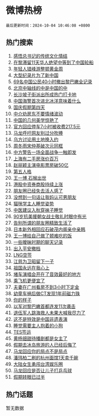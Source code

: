# 微博热榜

`最后更新时间：2024-10-04 10:46:08 +0800`

## 热门搜索

1. [感悟总书记的传统文化情结](https://m.weibo.cn/search?containerid=100103type%3D1%26t%3D10%26q%3D%23%E6%84%9F%E6%82%9F%E6%80%BB%E4%B9%A6%E8%AE%B0%E7%9A%84%E4%BC%A0%E7%BB%9F%E6%96%87%E5%8C%96%E6%83%85%E7%BB%93%23&stream_entry_id=51&isnewpage=1&extparam=seat%3D1%26c_type%3D51%26cate%3D10103%26pos%3D0%26q%3D%2523%25E6%2584%259F%25E6%2582%259F%25E6%2580%25BB%25E4%25B9%25A6%25E8%25AE%25B0%25E7%259A%2584%25E4%25BC%25A0%25E7%25BB%259F%25E6%2596%2587%25E5%258C%2596%25E6%2583%2585%25E7%25BB%2593%2523%26filter_type%3Drealtimehot%26stream_entry_id%3D51%26dgr%3D0%26display_time%3D1728009967%26pre_seqid%3D17280099678630116605795)
1. [在黎滞留11天华人绝望中等到了中国轮船](https://m.weibo.cn/search?containerid=100103type%3D1%26t%3D10%26q%3D%23%E5%9C%A8%E9%BB%8E%E6%BB%9E%E7%95%9911%E5%A4%A9%E5%8D%8E%E4%BA%BA%E7%BB%9D%E6%9C%9B%E4%B8%AD%E7%AD%89%E5%88%B0%E4%BA%86%E4%B8%AD%E5%9B%BD%E8%BD%AE%E8%88%B9%23&stream_entry_id=31&isnewpage=1&extparam=seat%3D1%26lcate%3D5001%26pos%3D0%26q%3D%2523%25E5%259C%25A8%25E9%25BB%258E%25E6%25BB%259E%25E7%2595%259911%25E5%25A4%25A9%25E5%258D%258E%25E4%25BA%25BA%25E7%25BB%259D%25E6%259C%259B%25E4%25B8%25AD%25E7%25AD%2589%25E5%2588%25B0%25E4%25BA%2586%25E4%25B8%25AD%25E5%259B%25BD%25E8%25BD%25AE%25E8%2588%25B9%2523%26filter_type%3Drealtimehot%26dgr%3D0%26cate%3D5001%26flag%3D0%26band_rank%3D1%26realpos%3D1%26stream_entry_id%3D31%26c_type%3D31%26display_time%3D1728009967%26pre_seqid%3D17280099678630116605795)
1. [年轻人错峰游整顿黄金周](https://m.weibo.cn/search?containerid=100103type%3D1%26t%3D10%26q%3D%23%E5%B9%B4%E8%BD%BB%E4%BA%BA%E9%94%99%E5%B3%B0%E6%B8%B8%E6%95%B4%E9%A1%BF%E9%BB%84%E9%87%91%E5%91%A8%23&stream_entry_id=31&isnewpage=1&extparam=seat%3D1%26lcate%3D5001%26pos%3D1%26q%3D%2523%25E5%25B9%25B4%25E8%25BD%25BB%25E4%25BA%25BA%25E9%2594%2599%25E5%25B3%25B0%25E6%25B8%25B8%25E6%2595%25B4%25E9%25A1%25BF%25E9%25BB%2584%25E9%2587%2591%25E5%2591%25A8%2523%26filter_type%3Drealtimehot%26dgr%3D0%26cate%3D5001%26flag%3D0%26band_rank%3D2%26realpos%3D2%26stream_entry_id%3D31%26c_type%3D31%26display_time%3D1728009967%26pre_seqid%3D17280099678630116605795)
1. [大型纪录片为了新中国](https://m.weibo.cn/search?containerid=100103type%3D1%26t%3D10%26q%3D%23%E5%A4%A7%E5%9E%8B%E7%BA%AA%E5%BD%95%E7%89%87%E4%B8%BA%E4%BA%86%E6%96%B0%E4%B8%AD%E5%9B%BD%23&stream_entry_id=31&isnewpage=1&extparam=seat%3D1%26lcate%3D5001%26pos%3D2%26q%3D%2523%25E5%25A4%25A7%25E5%259E%258B%25E7%25BA%25AA%25E5%25BD%2595%25E7%2589%2587%25E4%25B8%25BA%25E4%25BA%2586%25E6%2596%25B0%25E4%25B8%25AD%25E5%259B%25BD%2523%26filter_type%3Drealtimehot%26dgr%3D0%26cate%3D5001%26flag%3D0%26band_rank%3D3%26realpos%3D3%26stream_entry_id%3D31%26c_type%3D31%26display_time%3D1728009967%26pre_seqid%3D17280099678630116605795)
1. [69名中国公民40小时撤出黎巴嫩全记录](https://m.weibo.cn/search?containerid=100103type%3D1%26t%3D10%26q%3D%2369%E5%90%8D%E4%B8%AD%E5%9B%BD%E5%85%AC%E6%B0%9140%E5%B0%8F%E6%97%B6%E6%92%A4%E5%87%BA%E9%BB%8E%E5%B7%B4%E5%AB%A9%E5%85%A8%E8%AE%B0%E5%BD%95%23&stream_entry_id=31&isnewpage=1&extparam=seat%3D1%26lcate%3D5001%26pos%3D3%26q%3D%252369%25E5%2590%258D%25E4%25B8%25AD%25E5%259B%25BD%25E5%2585%25AC%25E6%25B0%259140%25E5%25B0%258F%25E6%2597%25B6%25E6%2592%25A4%25E5%2587%25BA%25E9%25BB%258E%25E5%25B7%25B4%25E5%25AB%25A9%25E5%2585%25A8%25E8%25AE%25B0%25E5%25BD%2595%2523%26filter_type%3Drealtimehot%26dgr%3D0%26cate%3D5001%26flag%3D0%26band_rank%3D4%26realpos%3D4%26stream_entry_id%3D31%26c_type%3D31%26display_time%3D1728009967%26pre_seqid%3D17280099678630116605795)
1. [北京中轴线的中是中国的中](https://m.weibo.cn/search?containerid=100103type%3D1%26t%3D10%26q%3D%23%E5%8C%97%E4%BA%AC%E4%B8%AD%E8%BD%B4%E7%BA%BF%E7%9A%84%E4%B8%AD%E6%98%AF%E4%B8%AD%E5%9B%BD%E7%9A%84%E4%B8%AD%23&stream_entry_id=31&isnewpage=1&extparam=seat%3D1%26lcate%3D5001%26pos%3D4%26q%3D%2523%25E5%258C%2597%25E4%25BA%25AC%25E4%25B8%25AD%25E8%25BD%25B4%25E7%25BA%25BF%25E7%259A%2584%25E4%25B8%25AD%25E6%2598%25AF%25E4%25B8%25AD%25E5%259B%25BD%25E7%259A%2584%25E4%25B8%25AD%2523%26filter_type%3Drealtimehot%26dgr%3D0%26cate%3D5001%26flag%3D0%26band_rank%3D5%26realpos%3D5%26stream_entry_id%3D31%26c_type%3D31%26display_time%3D1728009967%26pre_seqid%3D17280099678630116605795)
1. [长沙坡子街派出所成热门打卡地](https://m.weibo.cn/search?containerid=100103type%3D1%26t%3D10%26q%3D%23%E9%95%BF%E6%B2%99%E5%9D%A1%E5%AD%90%E8%A1%97%E6%B4%BE%E5%87%BA%E6%89%80%E6%88%90%E7%83%AD%E9%97%A8%E6%89%93%E5%8D%A1%E5%9C%B0%23&stream_entry_id=31&isnewpage=1&extparam=seat%3D1%26lcate%3D5001%26pos%3D5%26q%3D%2523%25E9%2595%25BF%25E6%25B2%2599%25E5%259D%25A1%25E5%25AD%2590%25E8%25A1%2597%25E6%25B4%25BE%25E5%2587%25BA%25E6%2589%2580%25E6%2588%2590%25E7%2583%25AD%25E9%2597%25A8%25E6%2589%2593%25E5%258D%25A1%25E5%259C%25B0%2523%26filter_type%3Drealtimehot%26dgr%3D0%26cate%3D5001%26flag%3D0%26band_rank%3D6%26realpos%3D6%26stream_entry_id%3D31%26c_type%3D31%26display_time%3D1728009967%26pre_seqid%3D17280099678630116605795)
1. [中国海警首次进北冰洋意味着什么](https://m.weibo.cn/search?containerid=100103type%3D1%26t%3D10%26q%3D%23%E4%B8%AD%E5%9B%BD%E6%B5%B7%E8%AD%A6%E9%A6%96%E6%AC%A1%E8%BF%9B%E5%8C%97%E5%86%B0%E6%B4%8B%E6%84%8F%E5%91%B3%E7%9D%80%E4%BB%80%E4%B9%88%23&stream_entry_id=31&isnewpage=1&extparam=seat%3D1%26lcate%3D5001%26pos%3D6%26q%3D%2523%25E4%25B8%25AD%25E5%259B%25BD%25E6%25B5%25B7%25E8%25AD%25A6%25E9%25A6%2596%25E6%25AC%25A1%25E8%25BF%259B%25E5%258C%2597%25E5%2586%25B0%25E6%25B4%258B%25E6%2584%258F%25E5%2591%25B3%25E7%259D%2580%25E4%25BB%2580%25E4%25B9%2588%2523%26filter_type%3Drealtimehot%26dgr%3D0%26cate%3D5001%26flag%3D0%26band_rank%3D7%26realpos%3D7%26stream_entry_id%3D31%26c_type%3D31%26display_time%3D1728009967%26pre_seqid%3D17280099678630116605795)
1. [国庆假期第四天](https://m.weibo.cn/search?containerid=100103type%3D1%26t%3D10%26q%3D%23%E5%9B%BD%E5%BA%86%E5%81%87%E6%9C%9F%E7%AC%AC%E5%9B%9B%E5%A4%A9%23&stream_entry_id=31&isnewpage=1&extparam=seat%3D1%26lcate%3D5001%26pos%3D7%26q%3D%2523%25E5%259B%25BD%25E5%25BA%2586%25E5%2581%2587%25E6%259C%259F%25E7%25AC%25AC%25E5%259B%259B%25E5%25A4%25A9%2523%26filter_type%3Drealtimehot%26dgr%3D0%26cate%3D5001%26flag%3D1%26band_rank%3D8%26realpos%3D8%26stream_entry_id%3D31%26c_type%3D31%26display_time%3D1728009967%26pre_seqid%3D17280099678630116605795)
1. [中介劝房东不要情绪波动](https://m.weibo.cn/search?containerid=100103type%3D1%26t%3D10%26q%3D%23%E4%B8%AD%E4%BB%8B%E5%8A%9D%E6%88%BF%E4%B8%9C%E4%B8%8D%E8%A6%81%E6%83%85%E7%BB%AA%E6%B3%A2%E5%8A%A8%23&stream_entry_id=31&isnewpage=1&extparam=seat%3D1%26lcate%3D5001%26pos%3D8%26q%3D%2523%25E4%25B8%25AD%25E4%25BB%258B%25E5%258A%259D%25E6%2588%25BF%25E4%25B8%259C%25E4%25B8%258D%25E8%25A6%2581%25E6%2583%2585%25E7%25BB%25AA%25E6%25B3%25A2%25E5%258A%25A8%2523%26filter_type%3Drealtimehot%26dgr%3D0%26cate%3D5001%26flag%3D1%26band_rank%3D9%26realpos%3D9%26stream_entry_id%3D31%26c_type%3D31%26display_time%3D1728009967%26pre_seqid%3D17280099678630116605795)
1. [中国的几何美学惊艳了](https://m.weibo.cn/search?containerid=100103type%3D1%26t%3D10%26q%3D%23%E4%B8%AD%E5%9B%BD%E7%9A%84%E5%87%A0%E4%BD%95%E7%BE%8E%E5%AD%A6%E6%83%8A%E8%89%B3%E4%BA%86%23&stream_entry_id=31&isnewpage=1&extparam=seat%3D1%26lcate%3D5001%26pos%3D9%26q%3D%2523%25E4%25B8%25AD%25E5%259B%25BD%25E7%259A%2584%25E5%2587%25A0%25E4%25BD%2595%25E7%25BE%258E%25E5%25AD%25A6%25E6%2583%258A%25E8%2589%25B3%25E4%25BA%2586%2523%26filter_type%3Drealtimehot%26dgr%3D0%26cate%3D5001%26flag%3D0%26band_rank%3D10%26realpos%3D10%26stream_entry_id%3D31%26c_type%3D31%26display_time%3D1728009967%26pre_seqid%3D17280099678630116605795)
1. [官方回应停车7小时被收费217.5元](https://m.weibo.cn/search?containerid=100103type%3D1%26t%3D10%26q%3D%23%E5%AE%98%E6%96%B9%E5%9B%9E%E5%BA%94%E5%81%9C%E8%BD%A67%E5%B0%8F%E6%97%B6%E8%A2%AB%E6%94%B6%E8%B4%B9217.5%E5%85%83%23&stream_entry_id=31&isnewpage=1&extparam=seat%3D1%26lcate%3D5001%26pos%3D10%26q%3D%2523%25E5%25AE%2598%25E6%2596%25B9%25E5%259B%259E%25E5%25BA%2594%25E5%2581%259C%25E8%25BD%25A67%25E5%25B0%258F%25E6%2597%25B6%25E8%25A2%25AB%25E6%2594%25B6%25E8%25B4%25B9217.5%25E5%2585%2583%2523%26filter_type%3Drealtimehot%26dgr%3D0%26cate%3D5001%26flag%3D1%26band_rank%3D11%26realpos%3D11%26stream_entry_id%3D31%26c_type%3D31%26display_time%3D1728009967%26pre_seqid%3D17280099678630116605795)
1. [马龙呼吁网友别过分吹捧](https://m.weibo.cn/search?containerid=100103type%3D1%26t%3D10%26q%3D%23%E9%A9%AC%E9%BE%99%E5%91%BC%E5%90%81%E7%BD%91%E5%8F%8B%E5%88%AB%E8%BF%87%E5%88%86%E5%90%B9%E6%8D%A7%23&stream_entry_id=31&isnewpage=1&extparam=seat%3D1%26lcate%3D5001%26pos%3D11%26q%3D%2523%25E9%25A9%25AC%25E9%25BE%2599%25E5%2591%25BC%25E5%2590%2581%25E7%25BD%2591%25E5%258F%258B%25E5%2588%25AB%25E8%25BF%2587%25E5%2588%2586%25E5%2590%25B9%25E6%258D%25A7%2523%26filter_type%3Drealtimehot%26dgr%3D0%26cate%3D5001%26flag%3D2%26band_rank%3D12%26realpos%3D12%26stream_entry_id%3D31%26c_type%3D31%26display_time%3D1728009967%26pre_seqid%3D17280099678630116605795)
1. [乌方讨论用土地换入约](https://m.weibo.cn/search?containerid=100103type%3D1%26t%3D10%26q%3D%23%E4%B9%8C%E6%96%B9%E8%AE%A8%E8%AE%BA%E7%94%A8%E5%9C%9F%E5%9C%B0%E6%8D%A2%E5%85%A5%E7%BA%A6%23&stream_entry_id=31&isnewpage=1&extparam=seat%3D1%26lcate%3D5001%26pos%3D12%26q%3D%2523%25E4%25B9%258C%25E6%2596%25B9%25E8%25AE%25A8%25E8%25AE%25BA%25E7%2594%25A8%25E5%259C%259F%25E5%259C%25B0%25E6%258D%25A2%25E5%2585%25A5%25E7%25BA%25A6%2523%26filter_type%3Drealtimehot%26dgr%3D0%26cate%3D5001%26flag%3D0%26band_rank%3D13%26realpos%3D13%26stream_entry_id%3D31%26c_type%3D31%26display_time%3D1728009967%26pre_seqid%3D17280099678630116605795)
1. [周冬雨宋仲基破次元同框](https://m.weibo.cn/search?containerid=100103type%3D1%26t%3D10%26q%3D%23%E5%91%A8%E5%86%AC%E9%9B%A8%E5%AE%8B%E4%BB%B2%E5%9F%BA%E7%A0%B4%E6%AC%A1%E5%85%83%E5%90%8C%E6%A1%86%23&stream_entry_id=31&isnewpage=1&extparam=seat%3D1%26lcate%3D5001%26pos%3D13%26q%3D%2523%25E5%2591%25A8%25E5%2586%25AC%25E9%259B%25A8%25E5%25AE%258B%25E4%25BB%25B2%25E5%259F%25BA%25E7%25A0%25B4%25E6%25AC%25A1%25E5%2585%2583%25E5%2590%258C%25E6%25A1%2586%2523%26filter_type%3Drealtimehot%26dgr%3D0%26cate%3D5001%26flag%3D2%26band_rank%3D14%26realpos%3D14%26stream_entry_id%3D31%26c_type%3D31%26display_time%3D1728009967%26pre_seqid%3D17280099678630116605795)
1. [中方警告一场全面战争一触即发](https://m.weibo.cn/search?containerid=100103type%3D1%26t%3D10%26q%3D%23%E4%B8%AD%E6%96%B9%E8%AD%A6%E5%91%8A%E4%B8%80%E5%9C%BA%E5%85%A8%E9%9D%A2%E6%88%98%E4%BA%89%E4%B8%80%E8%A7%A6%E5%8D%B3%E5%8F%91%23&stream_entry_id=31&isnewpage=1&extparam=seat%3D1%26lcate%3D5001%26pos%3D14%26q%3D%2523%25E4%25B8%25AD%25E6%2596%25B9%25E8%25AD%25A6%25E5%2591%258A%25E4%25B8%2580%25E5%259C%25BA%25E5%2585%25A8%25E9%259D%25A2%25E6%2588%2598%25E4%25BA%2589%25E4%25B8%2580%25E8%25A7%25A6%25E5%258D%25B3%25E5%258F%2591%2523%26filter_type%3Drealtimehot%26dgr%3D0%26cate%3D5001%26flag%3D0%26band_rank%3D15%26realpos%3D15%26stream_entry_id%3D31%26c_type%3D31%26display_time%3D1728009967%26pre_seqid%3D17280099678630116605795)
1. [上海有二手房涨价百万](https://m.weibo.cn/search?containerid=100103type%3D1%26t%3D10%26q%3D%23%E4%B8%8A%E6%B5%B7%E6%9C%89%E4%BA%8C%E6%89%8B%E6%88%BF%E6%B6%A8%E4%BB%B7%E7%99%BE%E4%B8%87%23&stream_entry_id=31&isnewpage=1&extparam=seat%3D1%26lcate%3D5001%26pos%3D15%26q%3D%2523%25E4%25B8%258A%25E6%25B5%25B7%25E6%259C%2589%25E4%25BA%258C%25E6%2589%258B%25E6%2588%25BF%25E6%25B6%25A8%25E4%25BB%25B7%25E7%2599%25BE%25E4%25B8%2587%2523%26filter_type%3Drealtimehot%26dgr%3D0%26cate%3D5001%26flag%3D1%26band_rank%3D16%26realpos%3D16%26stream_entry_id%3D31%26c_type%3D31%26display_time%3D1728009967%26pre_seqid%3D17280099678630116605795)
1. [赵丽颖主演电影票房破50亿](https://m.weibo.cn/search?containerid=100103type%3D1%26t%3D10%26q%3D%23%E8%B5%B5%E4%B8%BD%E9%A2%96%E4%B8%BB%E6%BC%94%E7%94%B5%E5%BD%B1%E7%A5%A8%E6%88%BF%E7%A0%B450%E4%BA%BF%23&stream_entry_id=31&isnewpage=1&extparam=seat%3D1%26lcate%3D5001%26pos%3D16%26q%3D%2523%25E8%25B5%25B5%25E4%25B8%25BD%25E9%25A2%2596%25E4%25B8%25BB%25E6%25BC%2594%25E7%2594%25B5%25E5%25BD%25B1%25E7%25A5%25A8%25E6%2588%25BF%25E7%25A0%25B450%25E4%25BA%25BF%2523%26filter_type%3Drealtimehot%26dgr%3D0%26cate%3D5001%26flag%3D1%26band_rank%3D17%26realpos%3D17%26stream_entry_id%3D31%26c_type%3D31%26display_time%3D1728009967%26pre_seqid%3D17280099678630116605795)
1. [第五人格](https://m.weibo.cn/search?containerid=100103type%3D1%26t%3D10%26q%3D%E7%AC%AC%E4%BA%94%E4%BA%BA%E6%A0%BC&stream_entry_id=31&isnewpage=1&extparam=seat%3D1%26lcate%3D5001%26pos%3D17%26q%3D%25E7%25AC%25AC%25E4%25BA%2594%25E4%25BA%25BA%25E6%25A0%25BC%26filter_type%3Drealtimehot%26dgr%3D0%26cate%3D5001%26flag%3D1%26band_rank%3D18%26realpos%3D18%26stream_entry_id%3D31%26c_type%3D31%26display_time%3D1728009967%26pre_seqid%3D17280099678630116605795)
1. [王一博 石猴出世](https://m.weibo.cn/search?containerid=100103type%3D1%26t%3D10%26q%3D%E7%8E%8B%E4%B8%80%E5%8D%9A+%E7%9F%B3%E7%8C%B4%E5%87%BA%E4%B8%96&stream_entry_id=31&isnewpage=1&extparam=seat%3D1%26lcate%3D5001%26pos%3D18%26q%3D%25E7%258E%258B%25E4%25B8%2580%25E5%258D%259A%2520%25E7%259F%25B3%25E7%258C%25B4%25E5%2587%25BA%25E4%25B8%2596%26filter_type%3Drealtimehot%26dgr%3D0%26cate%3D5001%26flag%3D0%26band_rank%3D19%26realpos%3D19%26stream_entry_id%3D31%26c_type%3D31%26display_time%3D1728009967%26pre_seqid%3D17280099678630116605795)
1. [港股中资券商股持续上涨](https://m.weibo.cn/search?containerid=100103type%3D1%26t%3D10%26q%3D%23%E6%B8%AF%E8%82%A1%E4%B8%AD%E8%B5%84%E5%88%B8%E5%95%86%E8%82%A1%E6%8C%81%E7%BB%AD%E4%B8%8A%E6%B6%A8%23&stream_entry_id=31&isnewpage=1&extparam=seat%3D1%26lcate%3D5001%26pos%3D19%26q%3D%2523%25E6%25B8%25AF%25E8%2582%25A1%25E4%25B8%25AD%25E8%25B5%2584%25E5%2588%25B8%25E5%2595%2586%25E8%2582%25A1%25E6%258C%2581%25E7%25BB%25AD%25E4%25B8%258A%25E6%25B6%25A8%2523%26filter_type%3Drealtimehot%26dgr%3D0%26cate%3D5001%26flag%3D1%26band_rank%3D20%26realpos%3D20%26stream_entry_id%3D31%26c_type%3D31%26display_time%3D1728009967%26pre_seqid%3D17280099678630116605795)
1. [朋友圈已经失去活人感了](https://m.weibo.cn/search?containerid=100103type%3D1%26t%3D10%26q%3D%23%E6%9C%8B%E5%8F%8B%E5%9C%88%E5%B7%B2%E7%BB%8F%E5%A4%B1%E5%8E%BB%E6%B4%BB%E4%BA%BA%E6%84%9F%E4%BA%86%23&stream_entry_id=31&isnewpage=1&extparam=seat%3D1%26lcate%3D5001%26pos%3D20%26q%3D%2523%25E6%259C%258B%25E5%258F%258B%25E5%259C%2588%25E5%25B7%25B2%25E7%25BB%258F%25E5%25A4%25B1%25E5%258E%25BB%25E6%25B4%25BB%25E4%25BA%25BA%25E6%2584%259F%25E4%25BA%2586%2523%26filter_type%3Drealtimehot%26dgr%3D0%26cate%3D5001%26flag%3D0%26band_rank%3D21%26realpos%3D21%26stream_entry_id%3D31%26c_type%3D31%26display_time%3D1728009967%26pre_seqid%3D17280099678630116605795)
1. [没想到一句话让我妈认可男朋友](https://m.weibo.cn/search?containerid=100103type%3D1%26t%3D10%26q%3D%23%E6%B2%A1%E6%83%B3%E5%88%B0%E4%B8%80%E5%8F%A5%E8%AF%9D%E8%AE%A9%E6%88%91%E5%A6%88%E8%AE%A4%E5%8F%AF%E7%94%B7%E6%9C%8B%E5%8F%8B%23&stream_entry_id=31&isnewpage=1&extparam=seat%3D1%26lcate%3D5001%26pos%3D21%26q%3D%2523%25E6%25B2%25A1%25E6%2583%25B3%25E5%2588%25B0%25E4%25B8%2580%25E5%258F%25A5%25E8%25AF%259D%25E8%25AE%25A9%25E6%2588%2591%25E5%25A6%2588%25E8%25AE%25A4%25E5%258F%25AF%25E7%2594%25B7%25E6%259C%258B%25E5%258F%258B%2523%26filter_type%3Drealtimehot%26dgr%3D0%26cate%3D5001%26flag%3D1%26band_rank%3D22%26realpos%3D22%26stream_entry_id%3D31%26c_type%3D31%26display_time%3D1728009967%26pre_seqid%3D17280099678630116605795)
1. [猫咪学主人睡觉姿势](https://m.weibo.cn/search?containerid=100103type%3D1%26t%3D10%26q%3D%E7%8C%AB%E5%92%AA%E5%AD%A6%E4%B8%BB%E4%BA%BA%E7%9D%A1%E8%A7%89%E5%A7%BF%E5%8A%BF&stream_entry_id=31&isnewpage=1&extparam=seat%3D1%26lcate%3D5001%26pos%3D22%26q%3D%25E7%258C%25AB%25E5%2592%25AA%25E5%25AD%25A6%25E4%25B8%25BB%25E4%25BA%25BA%25E7%259D%25A1%25E8%25A7%2589%25E5%25A7%25BF%25E5%258A%25BF%26filter_type%3Drealtimehot%26dgr%3D0%26cate%3D5001%26flag%3D1%26band_rank%3D23%26realpos%3D23%26stream_entry_id%3D31%26c_type%3D31%26display_time%3D1728009967%26pre_seqid%3D17280099678630116605795)
1. [中医建议入秋穿袜子睡觉](https://m.weibo.cn/search?containerid=100103type%3D1%26t%3D10%26q%3D%23%E4%B8%AD%E5%8C%BB%E5%BB%BA%E8%AE%AE%E5%85%A5%E7%A7%8B%E7%A9%BF%E8%A2%9C%E5%AD%90%E7%9D%A1%E8%A7%89%23&stream_entry_id=31&isnewpage=1&extparam=seat%3D1%26lcate%3D5001%26pos%3D23%26q%3D%2523%25E4%25B8%25AD%25E5%258C%25BB%25E5%25BB%25BA%25E8%25AE%25AE%25E5%2585%25A5%25E7%25A7%258B%25E7%25A9%25BF%25E8%25A2%259C%25E5%25AD%2590%25E7%259D%25A1%25E8%25A7%2589%2523%26filter_type%3Drealtimehot%26dgr%3D0%26cate%3D5001%26flag%3D0%26band_rank%3D24%26realpos%3D24%26stream_entry_id%3D31%26c_type%3D31%26display_time%3D1728009967%26pre_seqid%3D17280099678630116605795)
1. [90岁抗美援朝女战士敬礼时眼中有光](https://m.weibo.cn/search?containerid=100103type%3D1%26t%3D10%26q%3D%2390%E5%B2%81%E6%8A%97%E7%BE%8E%E6%8F%B4%E6%9C%9D%E5%A5%B3%E6%88%98%E5%A3%AB%E6%95%AC%E7%A4%BC%E6%97%B6%E7%9C%BC%E4%B8%AD%E6%9C%89%E5%85%89%23&stream_entry_id=31&isnewpage=1&extparam=seat%3D1%26lcate%3D5001%26pos%3D24%26q%3D%252390%25E5%25B2%2581%25E6%258A%2597%25E7%25BE%258E%25E6%258F%25B4%25E6%259C%259D%25E5%25A5%25B3%25E6%2588%2598%25E5%25A3%25AB%25E6%2595%25AC%25E7%25A4%25BC%25E6%2597%25B6%25E7%259C%25BC%25E4%25B8%25AD%25E6%259C%2589%25E5%2585%2589%2523%26filter_type%3Drealtimehot%26dgr%3D0%26cate%3D5001%26flag%3D32768%26band_rank%3D25%26realpos%3D25%26stream_entry_id%3D31%26c_type%3D31%26display_time%3D1728009967%26pre_seqid%3D17280099678630116605795)
1. [告别所谓的朋友圈精致生活了](https://m.weibo.cn/search?containerid=100103type%3D1%26t%3D10%26q%3D%23%E5%91%8A%E5%88%AB%E6%89%80%E8%B0%93%E7%9A%84%E6%9C%8B%E5%8F%8B%E5%9C%88%E7%B2%BE%E8%87%B4%E7%94%9F%E6%B4%BB%E4%BA%86%23&stream_entry_id=31&isnewpage=1&extparam=seat%3D1%26lcate%3D5001%26pos%3D25%26q%3D%2523%25E5%2591%258A%25E5%2588%25AB%25E6%2589%2580%25E8%25B0%2593%25E7%259A%2584%25E6%259C%258B%25E5%258F%258B%25E5%259C%2588%25E7%25B2%25BE%25E8%2587%25B4%25E7%2594%259F%25E6%25B4%25BB%25E4%25BA%2586%2523%26filter_type%3Drealtimehot%26dgr%3D0%26cate%3D5001%26flag%3D1%26band_rank%3D26%26realpos%3D26%26stream_entry_id%3D31%26c_type%3D31%26display_time%3D1728009967%26pre_seqid%3D17280099678630116605795)
1. [日本新外相回应石破茂内阁亲中亲韩](https://m.weibo.cn/search?containerid=100103type%3D1%26t%3D10%26q%3D%23%E6%97%A5%E6%9C%AC%E6%96%B0%E5%A4%96%E7%9B%B8%E5%9B%9E%E5%BA%94%E7%9F%B3%E7%A0%B4%E8%8C%82%E5%86%85%E9%98%81%E4%BA%B2%E4%B8%AD%E4%BA%B2%E9%9F%A9%23&stream_entry_id=31&isnewpage=1&extparam=seat%3D1%26lcate%3D5001%26pos%3D26%26q%3D%2523%25E6%2597%25A5%25E6%259C%25AC%25E6%2596%25B0%25E5%25A4%2596%25E7%259B%25B8%25E5%259B%259E%25E5%25BA%2594%25E7%259F%25B3%25E7%25A0%25B4%25E8%258C%2582%25E5%2586%2585%25E9%2598%2581%25E4%25BA%25B2%25E4%25B8%25AD%25E4%25BA%25B2%25E9%259F%25A9%2523%26filter_type%3Drealtimehot%26dgr%3D0%26cate%3D5001%26flag%3D0%26band_rank%3D27%26realpos%3D27%26stream_entry_id%3D31%26c_type%3D31%26display_time%3D1728009967%26pre_seqid%3D17280099678630116605795)
1. [王一博给自己做了顿难吃的饭](https://m.weibo.cn/search?containerid=100103type%3D1%26t%3D10%26q%3D%23%E7%8E%8B%E4%B8%80%E5%8D%9A%E7%BB%99%E8%87%AA%E5%B7%B1%E5%81%9A%E4%BA%86%E9%A1%BF%E9%9A%BE%E5%90%83%E7%9A%84%E9%A5%AD%23&stream_entry_id=31&isnewpage=1&extparam=seat%3D1%26lcate%3D5001%26pos%3D27%26q%3D%2523%25E7%258E%258B%25E4%25B8%2580%25E5%258D%259A%25E7%25BB%2599%25E8%2587%25AA%25E5%25B7%25B1%25E5%2581%259A%25E4%25BA%2586%25E9%25A1%25BF%25E9%259A%25BE%25E5%2590%2583%25E7%259A%2584%25E9%25A5%25AD%2523%26filter_type%3Drealtimehot%26dgr%3D0%26cate%3D5001%26flag%3D1%26band_rank%3D28%26realpos%3D28%26stream_entry_id%3D31%26c_type%3D31%26display_time%3D1728009967%26pre_seqid%3D17280099678630116605795)
1. [一些暧昧时期的聊天记录](https://m.weibo.cn/search?containerid=100103type%3D1%26t%3D10%26q%3D%E4%B8%80%E4%BA%9B%E6%9A%A7%E6%98%A7%E6%97%B6%E6%9C%9F%E7%9A%84%E8%81%8A%E5%A4%A9%E8%AE%B0%E5%BD%95&stream_entry_id=31&isnewpage=1&extparam=seat%3D1%26lcate%3D5001%26pos%3D28%26q%3D%25E4%25B8%2580%25E4%25BA%259B%25E6%259A%25A7%25E6%2598%25A7%25E6%2597%25B6%25E6%259C%259F%25E7%259A%2584%25E8%2581%258A%25E5%25A4%25A9%25E8%25AE%25B0%25E5%25BD%2595%26filter_type%3Drealtimehot%26dgr%3D0%26cate%3D5001%26flag%3D0%26band_rank%3D29%26realpos%3D29%26stream_entry_id%3D31%26c_type%3D31%26display_time%3D1728009967%26pre_seqid%3D17280099678630116605795)
1. [出入平安撤档](https://m.weibo.cn/search?containerid=100103type%3D1%26t%3D10%26q%3D%23%E5%87%BA%E5%85%A5%E5%B9%B3%E5%AE%89%E6%92%A4%E6%A1%A3%23&stream_entry_id=31&isnewpage=1&extparam=seat%3D1%26lcate%3D5001%26pos%3D29%26q%3D%2523%25E5%2587%25BA%25E5%2585%25A5%25E5%25B9%25B3%25E5%25AE%2589%25E6%2592%25A4%25E6%25A1%25A3%2523%26filter_type%3Drealtimehot%26dgr%3D0%26cate%3D5001%26flag%3D0%26band_rank%3D30%26realpos%3D30%26stream_entry_id%3D31%26c_type%3D31%26display_time%3D1728009967%26pre_seqid%3D17280099678630116605795)
1. [LNG空签](https://m.weibo.cn/search?containerid=100103type%3D1%26t%3D10%26q%3DLNG%E7%A9%BA%E7%AD%BE&stream_entry_id=31&isnewpage=1&extparam=seat%3D1%26lcate%3D5001%26pos%3D30%26q%3DLNG%25E7%25A9%25BA%25E7%25AD%25BE%26filter_type%3Drealtimehot%26dgr%3D0%26cate%3D5001%26flag%3D1%26band_rank%3D31%26realpos%3D31%26stream_entry_id%3D31%26c_type%3D31%26display_time%3D1728009967%26pre_seqid%3D17280099678630116605795)
1. [江慈为卫昭留下一子](https://m.weibo.cn/search?containerid=100103type%3D1%26t%3D10%26q%3D%E6%B1%9F%E6%85%88%E4%B8%BA%E5%8D%AB%E6%98%AD%E7%95%99%E4%B8%8B%E4%B8%80%E5%AD%90&stream_entry_id=31&isnewpage=1&extparam=seat%3D1%26lcate%3D5001%26pos%3D31%26q%3D%25E6%25B1%259F%25E6%2585%2588%25E4%25B8%25BA%25E5%258D%25AB%25E6%2598%25AD%25E7%2595%2599%25E4%25B8%258B%25E4%25B8%2580%25E5%25AD%2590%26filter_type%3Drealtimehot%26dgr%3D0%26cate%3D5001%26flag%3D0%26band_rank%3D32%26realpos%3D32%26stream_entry_id%3D31%26c_type%3D31%26display_time%3D1728009967%26pre_seqid%3D17280099678630116605795)
1. [祖国永远在我心上](https://m.weibo.cn/search?containerid=100103type%3D1%26t%3D10%26q%3D%23%E7%A5%96%E5%9B%BD%E6%B0%B8%E8%BF%9C%E5%9C%A8%E6%88%91%E5%BF%83%E4%B8%8A%23&stream_entry_id=31&isnewpage=1&extparam=seat%3D1%26lcate%3D5001%26pos%3D32%26q%3D%2523%25E7%25A5%2596%25E5%259B%25BD%25E6%25B0%25B8%25E8%25BF%259C%25E5%259C%25A8%25E6%2588%2591%25E5%25BF%2583%25E4%25B8%258A%2523%26filter_type%3Drealtimehot%26dgr%3D0%26cate%3D5001%26flag%3D1%26band_rank%3D33%26realpos%3D33%26stream_entry_id%3D31%26c_type%3D31%26display_time%3D1728009967%26pre_seqid%3D17280099678630116605795)
1. [堵车演唱会开在了音效最好的地方](https://m.weibo.cn/search?containerid=100103type%3D1%26t%3D10%26q%3D%23%E5%A0%B5%E8%BD%A6%E6%BC%94%E5%94%B1%E4%BC%9A%E5%BC%80%E5%9C%A8%E4%BA%86%E9%9F%B3%E6%95%88%E6%9C%80%E5%A5%BD%E7%9A%84%E5%9C%B0%E6%96%B9%23&stream_entry_id=31&isnewpage=1&extparam=seat%3D1%26lcate%3D5001%26pos%3D33%26q%3D%2523%25E5%25A0%25B5%25E8%25BD%25A6%25E6%25BC%2594%25E5%2594%25B1%25E4%25BC%259A%25E5%25BC%2580%25E5%259C%25A8%25E4%25BA%2586%25E9%259F%25B3%25E6%2595%2588%25E6%259C%2580%25E5%25A5%25BD%25E7%259A%2584%25E5%259C%25B0%25E6%2596%25B9%2523%26filter_type%3Drealtimehot%26dgr%3D0%26cate%3D5001%26flag%3D0%26band_rank%3D34%26realpos%3D34%26stream_entry_id%3D31%26c_type%3D31%26display_time%3D1728009967%26pre_seqid%3D17280099678630116605795)
1. [乘飞机更便宜了](https://m.weibo.cn/search?containerid=100103type%3D1%26t%3D10%26q%3D%23%E4%B9%98%E9%A3%9E%E6%9C%BA%E6%9B%B4%E4%BE%BF%E5%AE%9C%E4%BA%86%23&stream_entry_id=31&isnewpage=1&extparam=seat%3D1%26lcate%3D5001%26pos%3D34%26q%3D%2523%25E4%25B9%2598%25E9%25A3%259E%25E6%259C%25BA%25E6%259B%25B4%25E4%25BE%25BF%25E5%25AE%259C%25E4%25BA%2586%2523%26filter_type%3Drealtimehot%26dgr%3D0%26cate%3D5001%26flag%3D1%26band_rank%3D35%26realpos%3D35%26stream_entry_id%3D31%26c_type%3D31%26display_time%3D1728009967%26pre_seqid%3D17280099678630116605795)
1. [夫妻在广州看房不到3小时下定金](https://m.weibo.cn/search?containerid=100103type%3D1%26t%3D10%26q%3D%23%E5%A4%AB%E5%A6%BB%E5%9C%A8%E5%B9%BF%E5%B7%9E%E7%9C%8B%E6%88%BF%E4%B8%8D%E5%88%B03%E5%B0%8F%E6%97%B6%E4%B8%8B%E5%AE%9A%E9%87%91%23&stream_entry_id=31&isnewpage=1&extparam=seat%3D1%26lcate%3D5001%26pos%3D35%26q%3D%2523%25E5%25A4%25AB%25E5%25A6%25BB%25E5%259C%25A8%25E5%25B9%25BF%25E5%25B7%259E%25E7%259C%258B%25E6%2588%25BF%25E4%25B8%258D%25E5%2588%25B03%25E5%25B0%258F%25E6%2597%25B6%25E4%25B8%258B%25E5%25AE%259A%25E9%2587%2591%2523%26filter_type%3Drealtimehot%26dgr%3D0%26cate%3D5001%26flag%3D0%26band_rank%3D36%26realpos%3D36%26stream_entry_id%3D31%26c_type%3D31%26display_time%3D1728009967%26pre_seqid%3D17280099678630116605795)
1. [幼童车祸后做CT发现1年前磁力珠](https://m.weibo.cn/search?containerid=100103type%3D1%26t%3D10%26q%3D%23%E5%B9%BC%E7%AB%A5%E8%BD%A6%E7%A5%B8%E5%90%8E%E5%81%9ACT%E5%8F%91%E7%8E%B01%E5%B9%B4%E5%89%8D%E7%A3%81%E5%8A%9B%E7%8F%A0%23&stream_entry_id=31&isnewpage=1&extparam=seat%3D1%26lcate%3D5001%26pos%3D36%26q%3D%2523%25E5%25B9%25BC%25E7%25AB%25A5%25E8%25BD%25A6%25E7%25A5%25B8%25E5%2590%258E%25E5%2581%259ACT%25E5%258F%2591%25E7%258E%25B01%25E5%25B9%25B4%25E5%2589%258D%25E7%25A3%2581%25E5%258A%259B%25E7%258F%25A0%2523%26filter_type%3Drealtimehot%26dgr%3D0%26cate%3D5001%26flag%3D0%26band_rank%3D37%26realpos%3D37%26stream_entry_id%3D31%26c_type%3D31%26display_time%3D1728009967%26pre_seqid%3D17280099678630116605795)
1. [你的样子](https://m.weibo.cn/search?containerid=100103type%3D1%26t%3D10%26q%3D%23%E4%BD%A0%E7%9A%84%E6%A0%B7%E5%AD%90%23&stream_entry_id=31&isnewpage=1&extparam=seat%3D1%26lcate%3D5001%26pos%3D37%26q%3D%2523%25E4%25BD%25A0%25E7%259A%2584%25E6%25A0%25B7%25E5%25AD%2590%2523%26filter_type%3Drealtimehot%26dgr%3D0%26cate%3D5001%26flag%3D1%26band_rank%3D38%26realpos%3D38%26stream_entry_id%3D31%26c_type%3D31%26display_time%3D1728009967%26pre_seqid%3D17280099678630116605795)
1. [以军对黎巴嫩首都连发11次袭击](https://m.weibo.cn/search?containerid=100103type%3D1%26t%3D10%26q%3D%23%E4%BB%A5%E5%86%9B%E5%AF%B9%E9%BB%8E%E5%B7%B4%E5%AB%A9%E9%A6%96%E9%83%BD%E8%BF%9E%E5%8F%9111%E6%AC%A1%E8%A2%AD%E5%87%BB%23&stream_entry_id=31&isnewpage=1&extparam=seat%3D1%26lcate%3D5001%26pos%3D38%26q%3D%2523%25E4%25BB%25A5%25E5%2586%259B%25E5%25AF%25B9%25E9%25BB%258E%25E5%25B7%25B4%25E5%25AB%25A9%25E9%25A6%2596%25E9%2583%25BD%25E8%25BF%259E%25E5%258F%259111%25E6%25AC%25A1%25E8%25A2%25AD%25E5%2587%25BB%2523%26filter_type%3Drealtimehot%26dgr%3D0%26cate%3D5001%26flag%3D0%26band_rank%3D39%26realpos%3D39%26stream_entry_id%3D31%26c_type%3D31%26display_time%3D1728009967%26pre_seqid%3D17280099678630116605795)
1. [退伍军人跳海救人未果大喊我尽力了](https://m.weibo.cn/search?containerid=100103type%3D1%26t%3D10%26q%3D%23%E9%80%80%E4%BC%8D%E5%86%9B%E4%BA%BA%E8%B7%B3%E6%B5%B7%E6%95%91%E4%BA%BA%E6%9C%AA%E6%9E%9C%E5%A4%A7%E5%96%8A%E6%88%91%E5%B0%BD%E5%8A%9B%E4%BA%86%23&stream_entry_id=31&isnewpage=1&extparam=seat%3D1%26lcate%3D5001%26pos%3D39%26q%3D%2523%25E9%2580%2580%25E4%25BC%258D%25E5%2586%259B%25E4%25BA%25BA%25E8%25B7%25B3%25E6%25B5%25B7%25E6%2595%2591%25E4%25BA%25BA%25E6%259C%25AA%25E6%259E%259C%25E5%25A4%25A7%25E5%2596%258A%25E6%2588%2591%25E5%25B0%25BD%25E5%258A%259B%25E4%25BA%2586%2523%26filter_type%3Drealtimehot%26dgr%3D0%26cate%3D5001%26flag%3D0%26band_rank%3D40%26realpos%3D40%26stream_entry_id%3D31%26c_type%3D31%26display_time%3D1728009967%26pre_seqid%3D17280099678630116605795)
1. [这不是特效是中国非遗表演](https://m.weibo.cn/search?containerid=100103type%3D1%26t%3D10%26q%3D%23%E8%BF%99%E4%B8%8D%E6%98%AF%E7%89%B9%E6%95%88%E6%98%AF%E4%B8%AD%E5%9B%BD%E9%9D%9E%E9%81%97%E8%A1%A8%E6%BC%94%23&stream_entry_id=31&isnewpage=1&extparam=seat%3D1%26lcate%3D5001%26pos%3D40%26q%3D%2523%25E8%25BF%2599%25E4%25B8%258D%25E6%2598%25AF%25E7%2589%25B9%25E6%2595%2588%25E6%2598%25AF%25E4%25B8%25AD%25E5%259B%25BD%25E9%259D%259E%25E9%2581%2597%25E8%25A1%25A8%25E6%25BC%2594%2523%26filter_type%3Drealtimehot%26dgr%3D0%26cate%3D5001%26flag%3D0%26band_rank%3D41%26realpos%3D41%26stream_entry_id%3D31%26c_type%3D31%26display_time%3D1728009967%26pre_seqid%3D17280099678630116605795)
1. [睡觉需要主人抱着的小狗](https://m.weibo.cn/search?containerid=100103type%3D1%26t%3D10%26q%3D%E7%9D%A1%E8%A7%89%E9%9C%80%E8%A6%81%E4%B8%BB%E4%BA%BA%E6%8A%B1%E7%9D%80%E7%9A%84%E5%B0%8F%E7%8B%97&stream_entry_id=31&isnewpage=1&extparam=seat%3D1%26lcate%3D5001%26pos%3D41%26q%3D%25E7%259D%25A1%25E8%25A7%2589%25E9%259C%2580%25E8%25A6%2581%25E4%25B8%25BB%25E4%25BA%25BA%25E6%258A%25B1%25E7%259D%2580%25E7%259A%2584%25E5%25B0%258F%25E7%258B%2597%26filter_type%3Drealtimehot%26dgr%3D0%26cate%3D5001%26flag%3D0%26band_rank%3D42%26realpos%3D42%26stream_entry_id%3D31%26c_type%3D31%26display_time%3D1728009967%26pre_seqid%3D17280099678630116605795)
1. [TES签运](https://m.weibo.cn/search?containerid=100103type%3D1%26t%3D10%26q%3D%23TES%E7%AD%BE%E8%BF%90%23&stream_entry_id=31&isnewpage=1&extparam=seat%3D1%26lcate%3D5001%26pos%3D42%26q%3D%2523TES%25E7%25AD%25BE%25E8%25BF%2590%2523%26filter_type%3Drealtimehot%26dgr%3D0%26cate%3D5001%26flag%3D1%26band_rank%3D43%26realpos%3D43%26stream_entry_id%3D31%26c_type%3D31%26display_time%3D1728009967%26pre_seqid%3D17280099678630116605795)
1. [黄杨钿甜待播剧都是女主了](https://m.weibo.cn/search?containerid=100103type%3D1%26t%3D10%26q%3D%E9%BB%84%E6%9D%A8%E9%92%BF%E7%94%9C%E5%BE%85%E6%92%AD%E5%89%A7%E9%83%BD%E6%98%AF%E5%A5%B3%E4%B8%BB%E4%BA%86&stream_entry_id=31&isnewpage=1&extparam=seat%3D1%26lcate%3D5001%26pos%3D43%26q%3D%25E9%25BB%2584%25E6%259D%25A8%25E9%2592%25BF%25E7%2594%259C%25E5%25BE%2585%25E6%2592%25AD%25E5%2589%25A7%25E9%2583%25BD%25E6%2598%25AF%25E5%25A5%25B3%25E4%25B8%25BB%25E4%25BA%2586%26filter_type%3Drealtimehot%26dgr%3D0%26cate%3D5001%26flag%3D1%26band_rank%3D44%26realpos%3D44%26stream_entry_id%3D31%26c_type%3D31%26display_time%3D1728009967%26pre_seqid%3D17280099678630116605795)
1. [假期去冰岛旅游的人已经后悔了](https://m.weibo.cn/search?containerid=100103type%3D1%26t%3D10%26q%3D%23%E5%81%87%E6%9C%9F%E5%8E%BB%E5%86%B0%E5%B2%9B%E6%97%85%E6%B8%B8%E7%9A%84%E4%BA%BA%E5%B7%B2%E7%BB%8F%E5%90%8E%E6%82%94%E4%BA%86%23&stream_entry_id=31&isnewpage=1&extparam=seat%3D1%26lcate%3D5001%26pos%3D44%26q%3D%2523%25E5%2581%2587%25E6%259C%259F%25E5%258E%25BB%25E5%2586%25B0%25E5%25B2%259B%25E6%2597%2585%25E6%25B8%25B8%25E7%259A%2584%25E4%25BA%25BA%25E5%25B7%25B2%25E7%25BB%258F%25E5%2590%258E%25E6%2582%2594%25E4%25BA%2586%2523%26filter_type%3Drealtimehot%26dgr%3D0%26cate%3D5001%26flag%3D0%26band_rank%3D45%26realpos%3D45%26stream_entry_id%3D31%26c_type%3D31%26display_time%3D1728009967%26pre_seqid%3D17280099678630116605795)
1. [马龙回应你的局点不是局点](https://m.weibo.cn/search?containerid=100103type%3D1%26t%3D10%26q%3D%23%E9%A9%AC%E9%BE%99%E5%9B%9E%E5%BA%94%E4%BD%A0%E7%9A%84%E5%B1%80%E7%82%B9%E4%B8%8D%E6%98%AF%E5%B1%80%E7%82%B9%23&stream_entry_id=31&isnewpage=1&extparam=seat%3D1%26lcate%3D5001%26pos%3D45%26q%3D%2523%25E9%25A9%25AC%25E9%25BE%2599%25E5%259B%259E%25E5%25BA%2594%25E4%25BD%25A0%25E7%259A%2584%25E5%25B1%2580%25E7%2582%25B9%25E4%25B8%258D%25E6%2598%25AF%25E5%25B1%2580%25E7%2582%25B9%2523%26filter_type%3Drealtimehot%26dgr%3D0%26cate%3D5001%26flag%3D1%26band_rank%3D46%26realpos%3D46%26stream_entry_id%3D31%26c_type%3D31%26display_time%3D1728009967%26pre_seqid%3D17280099678630116605795)
1. [潘玮柏二刷的杭州面馆1天卖千碗](https://m.weibo.cn/search?containerid=100103type%3D1%26t%3D10%26q%3D%23%E6%BD%98%E7%8E%AE%E6%9F%8F%E4%BA%8C%E5%88%B7%E7%9A%84%E6%9D%AD%E5%B7%9E%E9%9D%A2%E9%A6%861%E5%A4%A9%E5%8D%96%E5%8D%83%E7%A2%97%23&stream_entry_id=31&isnewpage=1&extparam=seat%3D1%26lcate%3D5001%26pos%3D46%26q%3D%2523%25E6%25BD%2598%25E7%258E%25AE%25E6%259F%258F%25E4%25BA%258C%25E5%2588%25B7%25E7%259A%2584%25E6%259D%25AD%25E5%25B7%259E%25E9%259D%25A2%25E9%25A6%25861%25E5%25A4%25A9%25E5%258D%2596%25E5%258D%2583%25E7%25A2%2597%2523%26filter_type%3Drealtimehot%26dgr%3D0%26cate%3D5001%26flag%3D0%26band_rank%3D47%26realpos%3D47%26stream_entry_id%3D31%26c_type%3D31%26display_time%3D1728009967%26pre_seqid%3D17280099678630116605795)
1. [大陆女生勇闯台湾娱乐圈](https://m.weibo.cn/search?containerid=100103type%3D1%26t%3D10%26q%3D%23%E5%A4%A7%E9%99%86%E5%A5%B3%E7%94%9F%E5%8B%87%E9%97%AF%E5%8F%B0%E6%B9%BE%E5%A8%B1%E4%B9%90%E5%9C%88%23&stream_entry_id=31&isnewpage=1&extparam=seat%3D1%26lcate%3D5001%26pos%3D47%26q%3D%2523%25E5%25A4%25A7%25E9%2599%2586%25E5%25A5%25B3%25E7%2594%259F%25E5%258B%2587%25E9%2597%25AF%25E5%258F%25B0%25E6%25B9%25BE%25E5%25A8%25B1%25E4%25B9%2590%25E5%259C%2588%2523%26filter_type%3Drealtimehot%26dgr%3D0%26cate%3D5001%26flag%3D0%26band_rank%3D48%26realpos%3D48%26stream_entry_id%3D31%26c_type%3D31%26display_time%3D1728009967%26pre_seqid%3D17280099678630116605795)
1. [马龙回应是否让儿子打乒乓球](https://m.weibo.cn/search?containerid=100103type%3D1%26t%3D10%26q%3D%23%E9%A9%AC%E9%BE%99%E5%9B%9E%E5%BA%94%E6%98%AF%E5%90%A6%E8%AE%A9%E5%84%BF%E5%AD%90%E6%89%93%E4%B9%92%E4%B9%93%E7%90%83%23&stream_entry_id=31&isnewpage=1&extparam=seat%3D1%26lcate%3D5001%26pos%3D48%26q%3D%2523%25E9%25A9%25AC%25E9%25BE%2599%25E5%259B%259E%25E5%25BA%2594%25E6%2598%25AF%25E5%2590%25A6%25E8%25AE%25A9%25E5%2584%25BF%25E5%25AD%2590%25E6%2589%2593%25E4%25B9%2592%25E4%25B9%2593%25E7%2590%2583%2523%26filter_type%3Drealtimehot%26dgr%3D0%26cate%3D5001%26flag%3D0%26band_rank%3D49%26realpos%3D49%26stream_entry_id%3D31%26c_type%3D31%26display_time%3D1728009967%26pre_seqid%3D17280099678630116605795)
1. [假期转眼已过半](https://m.weibo.cn/search?containerid=100103type%3D1%26t%3D10%26q%3D%23%E5%81%87%E6%9C%9F%E8%BD%AC%E7%9C%BC%E5%B7%B2%E8%BF%87%E5%8D%8A%23&stream_entry_id=31&isnewpage=1&extparam=seat%3D1%26lcate%3D5001%26pos%3D49%26q%3D%2523%25E5%2581%2587%25E6%259C%259F%25E8%25BD%25AC%25E7%259C%25BC%25E5%25B7%25B2%25E8%25BF%2587%25E5%258D%258A%2523%26filter_type%3Drealtimehot%26dgr%3D0%26cate%3D5001%26flag%3D1%26band_rank%3D50%26realpos%3D50%26stream_entry_id%3D31%26c_type%3D31%26display_time%3D1728009967%26pre_seqid%3D17280099678630116605795)

## 热门话题

暂无数据
